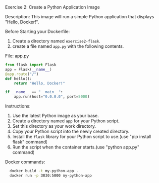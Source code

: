 Exercise 2: Create a Python Application Image

Description: This image will run a simple Python application that displays "Hello, Docker!".

Before Starting your Dockerfile:

1. Create a directory named `exercise2-flask`.
2. create a file named `app.py` with the following contents.

File: app.py

```python
from flask import Flask
app = Flask(__name__)
@app.route("/")
def hello():
    return "Hello, Docker!"

if __name__ == "__main__":
    app.run(host="0.0.0.0", port=5000)
```

Instructions:

1. Use the latest Python image as your base.
2. Create a directory named `app` for your Python script.
3. Set this directory as your work directory.
4. Copy your Python script into the newly created directory.
5. Install the `flask` library for your Python script to use.(use "pip install flask" command)
6. Run the script when the container starts.(use "python app.py" command)

Docker commands:

```bash
  docker build -t my-python-app .
  docker run -p 3030:5000 my-python-app
```
